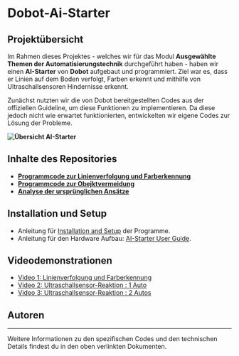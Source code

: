 # Dobot-Ai-Starter

## Projektübersicht

Im Rahmen dieses Projektes - welches wir für das Modul **Ausgewählte Themen der Automatisierungstechnik** durchgeführt haben - haben wir einen **AI-Starter** von **Dobot** aufgebaut und programmiert. Ziel war es, dass er Linien auf dem Boden verfolgt, Farben erkennt und mithilfe von Ultraschallsensoren Hindernisse erkennt.

Zunächst nutzten wir die von Dobot bereitgestellten Codes aus der offiziellen Guideline, um diese Funktionen zu implementieren. Da diese jedoch nicht wie erwartet funktionierten, entwickelten wir eigene Codes zur Lösung der Probleme.

**![Übersicht AI-Starter](images/Übersicht_AI-Starter.PNG)**

## Inhalte des Repositories

- **[Programmcode zur Linienverfolgung und Farberkennung](LineTracking_ColorDetection)**
- **[Programmcode zur Obejktvermeidung](UltrasonicSensors)**
- **[Analyse der ursprünglichen Ansätze](NonWorking_Codes/Dokumentation.md)**

## Installation und Setup

- Anleitung für [Installation and Setup](Installation_and_Setup/setup_guide.md) der Programme.
- Anleitung für den Hardware Aufbau: [AI-Starter User Guide](https://github.com/michi-bot/Dobot-Ai-Starter/raw/main/Installation_and_Setup/AI-Starter_User_Guide.pdf).


## Videodemonstrationen

- [Video 1: Linienverfolgung und Farberkennung](#)
- [Video 2: Ultraschallsensor-Reaktion : 1 Auto](#)
- [Video 3: Ultraschallsensor-Reaktion : 2 Autos](#)

## Autoren



---

Weitere Informationen zu den spezifischen Codes und den technischen Details findest du in den oben verlinkten Dokumenten.
